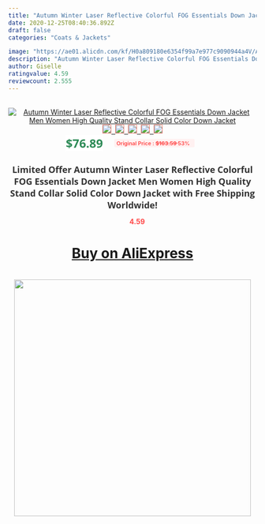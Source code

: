 ```yaml
---
title: "Autumn Winter Laser Reflective Colorful FOG Essentials Down Jacket Men Women High Quality Stand Collar Solid Color Down Jacket"
date: 2020-12-25T08:40:36.892Z
draft: false
categories: "Coats & Jackets"

image: "https://ae01.alicdn.com/kf/H0a809180e6354f99a7e977c9090944a4V/Autumn-Winter-Laser-Reflective-Colorful-FOG-Essentials-Down-Jacket-Men-Women-High-Quality-Stand-Collar-Solid.jpg"
description: "Autumn Winter Laser Reflective Colorful FOG Essentials Down Jacket Men Women High Quality Stand Collar Solid Color Down Jacket"
author: Giselle
ratingvalue: 4.59
reviewcount: 2.555
---
```

<br>
<div style="text-align: center;">
<a href="https://s.click.aliexpress.com/e/_9RFfu1" target="_blank" rel="nofollow noopener noreferrer"><img alt="Autumn Winter Laser Reflective Colorful FOG Essentials Down Jacket Men Women High Quality Stand Collar Solid Color Down Jacket" class="magnifier-image" src="https://ae01.alicdn.com/kf/H0a809180e6354f99a7e977c9090944a4V/Autumn-Winter-Laser-Reflective-Colorful-FOG-Essentials-Down-Jacket-Men-Women-High-Quality-Stand-Collar-Solid.jpg_640x640.jpg">
<br>
<img style="border:1px solid salmon" src="https://ae01.alicdn.com/kf/H0a809180e6354f99a7e977c9090944a4V/Autumn-Winter-Laser-Reflective-Colorful-FOG-Essentials-Down-Jacket-Men-Women-High-Quality-Stand-Collar-Solid.jpg_120x120.jpg">&nbsp;&nbsp;<img style="border:1px solid salmon" src="https://ae01.alicdn.com/kf/H63ff22cfa5d74cb5ae9b1bb107086a00u/Autumn-Winter-Laser-Reflective-Colorful-FOG-Essentials-Down-Jacket-Men-Women-High-Quality-Stand-Collar-Solid.jpg_120x120.jpg">&nbsp;&nbsp;<img style="border:1px solid salmon" src="https://ae01.alicdn.com/kf/H7d13cbf8e52644519d6ffb8c27a92dd2e/Autumn-Winter-Laser-Reflective-Colorful-FOG-Essentials-Down-Jacket-Men-Women-High-Quality-Stand-Collar-Solid.jpg_120x120.jpg">&nbsp;&nbsp;<img style="border:1px solid salmon" src="https://ae01.alicdn.com/kf/H058bdf06c6c14b35a23151c90687302bn/Autumn-Winter-Laser-Reflective-Colorful-FOG-Essentials-Down-Jacket-Men-Women-High-Quality-Stand-Collar-Solid.jpg_120x120.jpg">&nbsp;&nbsp;<img style="border:1px solid salmon" src="https://ae01.alicdn.com/kf/H014aa2ecfdba466b8bdb2850377043a4q/Autumn-Winter-Laser-Reflective-Colorful-FOG-Essentials-Down-Jacket-Men-Women-High-Quality-Stand-Collar-Solid.jpg_120x120.jpg"></a></div><br0>
<div style="text-align: center;"><span style="background-color: white; border: 0px; box-sizing: border-box; color: seagreen; display: inline-block; font-family: &quot;open sans&quot; , &quot;arial&quot; , &quot;helvetica&quot; , sans-serif , &quot;heiti&quot;; font-size: 24px; font-stretch: inherit; font-weight: 700; line-height: inherit; margin: 0px 10px 0px 0px; padding: 0px; vertical-align: middle;">$76.89 </span>
<span style="background: rgb(255 , 241 , 241); border-radius: 3px; border: 0px; box-sizing: border-box; color: #ff4747; display: inline-block; font-family: inherit; font-size: 12px; font-stretch: inherit; font-style: inherit; font-variant: inherit; font-weight: 600; line-height: inherit; margin: 0px; padding: 2px 5px; transform: scale(0.9); vertical-align: middle;">Original Price : <b style="text-decoration: line-through;">$163.59 </b> 53%&nbsp;&nbsp;</span></div>
<h1 style="color: #333333; display: inline-block; font-family: &quot;open sans&quot; , &quot;arial&quot; , &quot;helvetica&quot; , sans-serif , &quot;heiti&quot;; font-size: 18px; font-stretch: inherit; font-weight: 700; text-align: center;">Limited Offer Autumn Winter Laser Reflective Colorful FOG Essentials Down Jacket Men Women High Quality Stand Collar Solid Color Down Jacket with Free Shipping Worldwide!</h1>
<div style="color: #ff4747; text-align: center;">
<img src="https://4.bp.blogspot.com/-M0ZcTcb-5uY/XleCXlxnR4I/AAAAAAAAAEc/OrjgMkXV1oMQFaCRZj5HQwOCBcu3w1FegCPcBGAYYCw/s1600/star.png" style="height: 15px;">&nbsp;<b>4.59</b></div>
<div class="button_cont" align="center"><a class="buynow_a" href="https://s.click.aliexpress.com/e/_9RFfu1" target="_blank" rel="nofollow noopener noreferrer"><H1>Buy on AliExpress</H1></a></div><br>
<div class="separator" style="clear: both; text-align: center;">
<img src="https://lh3.googleusercontent.com/-pTy5HemUv9M/XlePHvY0dAI/AAAAAAAAAE4/0nX5iRUoIWY8eMW9Dpxeirr157OZliDIgCLcBGAsYHQ/s1600/badge.gif" width="480">
</div>
